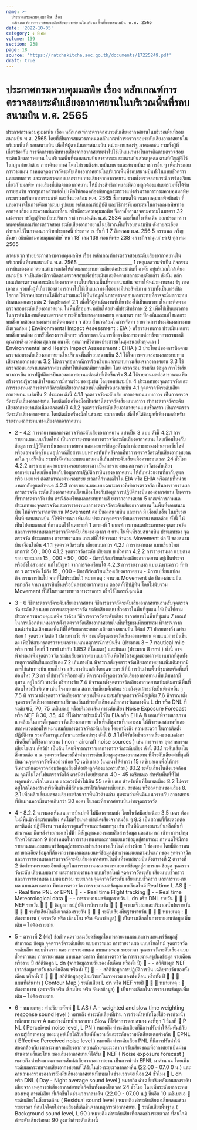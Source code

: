 ```yaml
---
name: >-
  ประกาศกรมควบคุมมลพิษ เรื่อง
  หลักเกณฑ์การตรวจสอบระดับเสียงอากาศยานในบริเวณพื้นที่รอบสนามบิน พ.ศ. 2565
date: '2022-10-05'
category: ง พิเศษ
volume: 139
section: 238
page: 18
source: 'https://ratchakitcha.soc.go.th/documents/17225249.pdf'
draft: true
---
```


# ประกาศกรมควบคุมมลพิษ เรื่อง หลักเกณฑ์การตรวจสอบระดับเสียงอากาศยานในบริเวณพื้นที่รอบสนามบิน พ.ศ. 2565

ประกาศกรมควบคุมมลพิษ เรื่อง หลักเกณฑ์การตรวจสอบระดับเสียงอากาศยานในบริเวณพื้นที่รอบสนามบิน พ.ศ. 2565 โดยที่เป็นการสมควรกาหนดหลักเกณฑ์การตรวจสอบระดับเสียงอากาศยานในบริเวณพื้นที่ รอบสนามบิน เพื่อให้ผู้ดาเนินการสนามบิน หน่วยงานของรัฐ ภาคเอกชน รวมทั้งผู้ที่เกี่ยวข้องกับ การจัดการมลพิษทางเสียงจากอากาศยานนำไปใช้เป็นแนวทางในการติดตามตรวจสอบระดับเสียงอากาศยาน ในบริเวณพื้นที่รอบสนามบินสาธารณะและสนามบินส่วนบุคคล ตามที่บัญญัติไว้ในกฎหมำยว่าด้วย การเดินอากาศ โดยไม่รวมถึงสนามบินทหารและสนามบินราชการอื่น ๆ เพื่อประกอบการวางแผน กาหนดจุดตรวจวัดระดับเสียงอากาศยานในบริเวณพื้นที่รอบสนามบินทั้งในแบบชั่วคราวและแบบถาวร และการตรวจสอบผลกระทบทางเสียงจากอากาศยาน รวมทั้งตรวจสอบกรณีการร้องเรียนเกี่ยวกั บมลพิษ ทางเสียงที่เกิดจากอากาศยาน ให้มีประสิทธิภาพและมีความถูกต้องแม่นยารวมทั้งได้รับการยอมรับ จากทุกภาคส่วนต่อไป เพื่อให้สอดคล้องกับกฎกระทรวงแบ่งส่วนราชการกรมควบคุมมลพิษ กระทรวงทรัพยากรธรรมชาติ และสิ่งแวดล้อม พ.ศ. 2565 ซึ่งกาหนดให้กรมควบคุมมลพิษมีหน้า ที่และอานาจในการพัฒนาระบบ รูปแบบ หลักเกณฑ์ปฏิบัติ และวิธีการที่เหมาะสมในการลดมลพิษทางอากาศ เสียง และความสั่นสะเทือน อธิบดีกรมควบคุมมลพิษ จึงอาศัยอานาจตามความในมาตรา 32 แห่งพระราชบัญญัติระเบียบบริหาร ราชการแผ่นดิน พ.ศ. 2534 และที่แก้ไขเพิ่มเติม ออกประกาศกาหนดหลักเกณฑ์การตรวจสอบ ระดับเสียงอากาศยานในบริเวณพื้นที่รอบสนามบิน ดังรายละเอียดกำหนดไว้ในภาคผนวกท้ายประกาศนี้ ประกาศ ณ วันที่ 1 7 สิงหาคม พ.ศ. 256 5 อรรถพล เจริญชันษา อธิบดีกรมควบคุมมลพิษ ้ หนา 18 ่ เลม 139 ตอนพิเศษ 238 ง ราชกิจจานุเบกษา 6 ตุลาคม 2565

ภาคผนวก ท้ายประกาศกรมควบคุมมลพิษ เรื่อง หลักเกณฑ์การตรวจสอบระดับเสียงอากาศยานในบริเวณพื้นที่รอบสนามบิน พ.ศ. 2565 _______________________ 1 เหตุผลความจำเป็น กิจกรรมการบินของอากาศยานสามารถก่อให้เกิดผลกระทบทางเสียงต่อประชาชนที่ อาศัย อยู่บริเวณใกล้เคียงสนามบิน จำเป็นต้องมีการติดตามตรวจสอบเพื่อประเมินและติดตามผลกระทบดังกล่าว ดังนั้น หลักเกณฑ์การตรวจสอบระดับเสียงอากาศยานในบริเวณพื้นที่รอบสนามบิน จะทาให้หน่วยงานของ รัฐ ภาคเอกชน รวมทั้งผู้ที่เกี่ยวข้องสามารถนาไปใช้เป็นแนวทางได้อย่างมีประสิทธิภาพ รวมทั้งเป็นการเปิดโอกาส ให้ภาคประชาชนได้มีส่วนร่วมและใช้เป็นข้อมูลในการตรวจสอบผลกระทบที่อาจจะมีผลกระทบกับตนเองและชุมชน 2 วัตถุประสงค์ 2.1 เพื่อให้ผู้ดำเนินงานที่เกี่ยวข้องใช้เป็นแนวทางในการติดตามตรวจสอบระดับเสียงอากาศยาน ในพื้นที่รอบสนามบินได้อย่างมีประสิทธิภาพ 2.2 เพื่อใช้เป็นแนวทางในการดำเนินงานติดตามตรวจสอบระดับเสียงของอากาศยาน ตามมาตร การ ป้องกันและแก้ไขผลกระทบสิ่งแวดล้อมและมาตรการติดตามตรว จ สอบ สิ่งแวดล้อมในการจัดทา รายงานการประเมินผลกระทบสิ่งแวดล้อม ( Environmental Impact Assessment : EIA ) หรือรายงานการ ประเมินผลกระทบสิ่งแวดล้อม สาหรับโครงการ กิจการ หรือการดาเนินการที่อาจมีผลกระทบต่อทรัพยากรธรรมชาติ คุณภาพสิ่งแวดล้อม สุขภาพ อนามัย คุณภาพชีวิตของประชาชนในชุมชนอย่างรุนแรง ( Environmental and Health Impact Assessment : EHIA ) 3 ประโยชน์ของการติดตามตรวจสอบระดับเสียงอากาศยานในบริเวณพื้นที่รอบสนามบิน 3.1 ใช้ในการตรวจสอบผลกระทบทางเสียงจากอากาศยาน 3.2 ใช้ตรวจสอบกรณีการร้องเรียนผลกระทบทางเสียงจากอากาศยาน 3.3 ใช้ตรวจสอบและจาแนกอากาศยานที่ทาให้เกิดมลพิษทางเสียง โดย ตรวจสอบ ร่วมกับ ข้อมูล การใช้เส้นทางการบิน การปฏิบัติการบินของอากาศยานแต่ละลำที่เกิดขึ้นจริง 3.4 ใช้รายงานผลต่อสาธารณะเพื่อสร้างความรู้ความเข้าใจและการมีส่วนร่วมของชุมชน โดยรอบสนามบิน 4 ประเภทของจุดตรวจวัดและการรายงานผลการตรวจวัดระดับเสียงอากาศยานในพื้นที่รอบสนามบิน 4.1 จุดตรวจวัดระดับเสียงอากาศยาน แบ่งเป็น 2 ประเภท ดังนี้ 4.1.1 จุดตรวจวัดระดับเสีย งอากาศยานแบบถาวร เป็นการตรวจวัดระดับเสียงอากาศยาน โดยติดตั้งเครื่องมือเป็นสถานีตรวจวัดเสียงแบบถาวร ทำการตรวจวัดระดับเสียงอากาศยานต่อเนื่องตลอดทั้งปี 4.1.2 จุดตรวจวัดระดับเสียงอากาศยานแบบชั่วคราว เป็นการตรวจวัดระดับเสียงอากาศยาน โดยติดตั้งเครื่องมือในช่วงระ ยะเวลาหนึ่ง เพื่อให้ได้ข้อมูลที่เพียงพอสำหรับรายงานผลกระทบทางเสียงจากอากาศยาน

- 2 - 4.2 การรายงานผลการตรวจวัดระดับเสียงอากาศยาน แบ่งเป็น 3 แบบ ดังนี้ 4.2.1 การรายงานผลแบบเรียลไทม์ เป็นการรายงานผลการตรวจวัดระดับเสียงอากาศยาน โดยเชื่อมโยงกับข้อมูลการปฏิบัติการบินของอากาศยาน และเผยแพร่ข้อมูลดังกล่าวต่อสาธารณะผ่านทางเว็บไซต์ หรือแอพพลิเคชั่นบนอุปกรณ์สื่อสารแบบพกพาทันทีหลังจากที่ทาการตรวจวัดระดับเสียงอากาศยานลาใด ๆ เสร็จสิ้น รวมทั้งจัดทำและเผยแพร่แผนที่เส้นเท่าระดับเสียงเมื่อครบรอบเวลา 24 ชั่วโมง 4.2.2 การรายงานผลแบบตามรอบระยะเวลา เป็นการรายงานผลการตรวจวัดระดับเสียง อากาศยานโดยเชื่อมโยงกับข้อมูลการปฏิบัติการบินของอากาศยาน ให้กับหน่วยงานที่กากับดูแล หรือ เผยแพร่ ต่อสาธารณะตามรอบระย ะเวลาที่กำหนดไว้ใน EIA หรือ EHIA หรือตามที่หน่วยงานกากับดูแลกำหนด 4.2.3 การรายงานผลแบบเฉพาะคราวที่ทำการตรวจวัด เป็นการรายงานผลการตรวจวัด ระดับเสียงอากาศยานโดยเชื่อมโยงกับข้อมูลการปฏิบัติการบินของอากาศยาน ในคราวที่ทาการตรวจวัด เช่น กรณีร้องเรียนผลกระทบทางเสี ยงจากอากาศยาน 5 เกณฑ์การกำหนดประเภทของจุดตรวจวัดและการรายงานผลการตรวจวัดระดับเสียงอากาศยาน ในพื้นที่รอบสนามบิน ให้พิจารณาจากจำนวน Movement ต่อ ปีของสนามบิน และหาก มี เงื่อนไขอื่น ในบริเวณพื้นที่ รอบสนามบิน ก็ให้พิจารณา เพิ่มเติม ประเภทจุดตรวจวัดและการรายงานผลด้วย ทั้งนี้ ให้เป็นไปตามเกณฑ์ ที่กาหนดไว้ในตารางที่ 1 ตารางที่ 1 เกณฑ์การกาหนดประเภทของจุดตรวจวัดและการรายงานผลการตรวจวัดระดับเสียงของอากา ศ ยาน ในพื้นที่รอบสนามบิน ประเภทของ จุดตรวจวัด ประเภทของ การรายงานผล เกณฑ์ที่ใช้พิจารณา จำนวน Movement ต่อ ปี ของสนามบิน เงื่อนไขอื่น 4.1.1 จุดตรวจวัดระดับ เสียงแบบถาวร 4.2.1 การรายงานผล แบบเรียลไทม์ มากกว่า 50 , 000 4.1.2 จุดตรวจวัดระดับ เสียงแบ บ ชั่วคราว 4.2.2 การรายงานผล แบบตามรอบ ระยะเวลา 15 , 000 - 50 , 000 - มีกรณีร้องเรียนเรื่องเสียงอากาศยาน อยู่เป็นประจาหรือยังไม่สามารถ แก้ไขปัญหา จากการร้องเรียนได้ 4.2.3 การรายงานผล แบบเฉพาะคราว ที่ทำกา ร ตรวจวัด ไม่ถึง 15 , 000 - มีกรณีร้องเรียนเรื่องเสียงอากาศยาน - มีการเปลี่ยนแปลงกิจกรรมการบินไป จากที่ได้ประเมินไว้ หมายเหตุ : จานวน Movement ต่อ ปีของสนามบิน หมายถึง จานวนการบินขึ้นหรือบินลงของอากาศยาน ตลอดทั้งปีปฏิทิน โดยไม่นับรวม Movement ที่ใช้ในทางการทหาร ทางราชการ หรือใช้ในกรณีฉุกเฉิน

- 3 - 6 วิธีการตรวจวัดระดับเสียงอากาศยาน วิธีการตรวจวัดระดับเสียงอากาศยานสาหรับจุดตรวจวัด ระดับเสียงแบบ ถาวรและจุดตรวจวัด ระดับเสียงแบบ ชั่วคราวในพื้นที่ชุมชน ให้เป็นไปตามประกาศกรมควบคุมมลพิษ ว่าด้วย วิธีการตรวจวัดระดับเสียง อากาศยานในพื้นที่ชุมชน 7 เกณฑ์ในการเลือกตำแหน่งการตั้งจุดตรวจวัดเสียงอากาศยานในพื้นที่ชุมชนที่เหมาะสม พิจารณาจากแหล่งกำเนิดเสียงและพื้นที่ที่ได้รับผลกระทบทางเสียงของสนามบิน ได้แก่ 7.1 ปลายทางวิ่ง อย่างน้อย 1 จุดตรวจวัดต่อ 1 ปลายทางวิ่ง พิจารณาตั้งจุดตรวจวัดเสียงอากาศยาน ตามแนวการบินขึ้นลง เพื่อให้สามารถตรวจพบและจาแนกเหตุการณ์การบินขึ้น (ประมาณ 3 – 7 nautical mile หรือ nmi โดยที่ 1 nmi เท่ากับ 1.852 กิโลเมตร) และบินลง (ประมาณ 8 nmi ) ทั้งนี้ อาจพิจารณาเพิ่มจุดตรวจวัด ระดับเสียงอากาศยานแยกกันเพื่อให้ได้ข้อมูลของอากาศยานมากที่สุดทั้งเหตุการณ์บินขึ้นและบินลง 7.2 เส้นทางบิน พิจารณาตั้งจุดตรวจวัดเสียงอากาศยานเพิ่มเติมหากมีการใช้เส้นทางบิน แยกไปจากเส้นทางบินหลักโดยเฉพาะกรณีที่มีการบินผ่านพื้นที่ชุมชนหรือพื้นที่อ่อนไหว 7.3 กา รใช้ทางวิ่งหรือทางขับ พิจารณาตั้งจุดตรวจวัดเสียงอากาศยานเพิ่มเติมหากมีชุมชน อยู่ใกล้กับทางวิ่ง หรือทางขับ 7.4 พิจารณาตั้งจุดตรวจวัดเสียงอากาศยานเพิ่มเติมกรณีพื้นที่อ่อนไหวเป็นพิเศษ เช่น โรงพยาบาล สถานรับเลี้ยงเด็กอ่อน รวมถึงจุดเฝ้าระวังเป็นพิเศษอื่น ๆ 7.5 พิ จารณาตั้งจุดตรวจวัดเสียงอากาศยานให้เหมาะสมกับจุดตรวจวัดมีอยู่เดิม 7.6 พิจารณาตั้งจุดตรวจวัดเสียงอากาศยานบริเวณเส้นเท่าระดับเสียงเฉลี่ยกลางวันกลางคืน L dn หรือ DNL ที่ระดับ 65, 70, 75 เดซิเบลเอ หรือบริเวณเส้นเท่าระดับเสียง Noise Exposure Forecast หรือ NEF ที่ 30, 35, 40 ที่ได้ทำการประเมินไว้ใน EIA หรือ EHIA 8 เกณฑ์พิจารณาสภาพแวดล้อมในการตั้งจุดตรวจวัดเสียงอากาศยานในพื้นที่ชุมชนที่เหมาะสม ให้พิจารณาสถานที่และสภาพแวดล้อมให้เหมาะสมกับการตรวจวัดระดับเสียง โดยคานึงถึง ความสะดวก ในการติดตั้ง ปฏิบัติงาน รวมทั้งการดูแลรักษาและซ่อมบำรุง ดังนี้ 8 .1 ไม่ได้รับอิทธิพลจากเสียงของแหล่งกาเนิดอื่นที่ไม่ใช่อากาศยาน ( non - aircraft noise sources ) เช่น การจราจร อุตสาหกรรม เสียงไซเรน สัตว์ป่า เป็นต้น โดยพิจารณาจากผลการตรวจวัดระดับเสียง ดังนี้ 8.1.1 ระดับเสียงในสิ่งแวดล้อ ม ณ จุดตรวจวัดควรมีค่าต่ากว่าระดับเสียงสูงสุดของอากาศยาน ที่มีระดับเสียงต่าที่สุดที่บินผ่านจุดตรวจวัดนั้นอย่างน้อย 10 เดซิเบลเอ (แนะนาให้ต่ากว่า 15 เดซิเบลเอ เพื่อให้การวิเคราะห์และตรวจสอบข้อมูลเสียงได้อย่างถูกต้องและครบถ้วน) 8.1.2 ระดับเสียงในสิ่งแวดล้อม ณ จุดที่ไมโครโฟนตรวจวัดได้ ควรมีค่าโดยประมาณ 40 - 45 เดซิเบลเอ สำหรับพื้นที่ที่ไม่พลุกพล่านหรือในชนบท และควรมีค่าไม่เกิน 55 เดซิเบลเอ สำหรับพื้นที่ในเขตเมือง 8.2 ไม่ควรอยู่ใกล้โครงสร้างหรือพื้นผิวที่มีลักษณะทาให้เกิดการเบี่ยงเบน สะท้อน หรือลดทอนของเสียง 8. 2.1 เพื่อหลีกเลี่ยงผลของเสียงสะท้อนจากพื้นผิวด้านล่าง มุมระหว่างพื้นดินแนวราบกับ อากาศยานที่บินผ่านควรมีขนาดเกินกว่า 30 องศา ในขณะที่อากาศยานบินผ่านจุดตรวจวัด

- 4 - 8.2.2 ควรมองเห็นแนวการบินปกติ ไม่มีอาคารบดบัง โดยในรัศมีอย่างน้อย 3.5 เมตร ต้องไม่มีพื้นผิวที่สะท้อนเสียง ต้นไม้หรือแหล่งกำเนิดเสียงจากลมอื่น ๆ 8.3 เป็นสถานที่ที่สะดวกต่อการติดตั้ง ปฏิบัติงาน รวมทั้งการดูแลรักษาและซ่อมบารุง เช่น เป็นที่ดินของสนามบินหรือพื้นที่สาธารณะ มีแหล่งจ่ายกระแสไฟฟ้า มีสัญญาณของระบบสื่อสารข้อมูล และสามารถ เข้าทาการบำรุงรักษาได้สะดวก 9 ข้อกำหนดในการรายงานผลและการเผยแพร่ข้อมูลสู่สาธารณะ กาหนดให้มีการรายงานผลและเผยแพร่ข้อมูลสู่สาธารณะผ่านช่องทางเว็บไซต์ อย่างน้อย 1 ช่องทาง โดยมีข้อกาหนดรายละเอียดข้อมูลที่ต้องรายงานผลและเผยแพร่ข้อมูลสู่สาธารณะแยกตามประเภทของ จุดตรวจวัดและการรายงานผลการตรวจวัดระดับเสียงอากาศยานในพื้นที่รอบสนามบินดังตารางที่ 2 ตารางที่ 2 ข้อกำหนดรายละเอียดข้อมูลในการรายงานผลและการเผยแพร่ข้อมูลสู่สาธารณะ ข้อมูล จุดตรวจวัดระดับ เสียงแบบถาวร และการรายงานผล แบบเรียลไทม์ จุดตรวจวัดระดับ เสียงแบบชั่วคราว และการรายงานผล แบบตามรอบ ระยะเวลา จุดตรวจวัดระดับ เสียงแบบชั่วคราว และการรายงานผล แบบเฉพาะคราว ที่ทาการตรวจวัด การรายงานผลข้อมูลแบบเรียลไทม์ Real time L AS  - - Real time PNL or EPNL  - - Real time Flight tracking  - - Real time Meteorological data  - - การรายงานผลข้อมูลรายวัน L dn หรือ DNL รายวัน    NEF รายวัน    ข้อมูลการปฏิบัติการบินรายวัน    ความเร็วลมและปริมาณน้ำฝนรายวัน    ระดับเสียงในสิ่งแวดล้อมรายวัน    ระดับเสียงพื้นฐานรายวัน    หมายเหตุ :  ต้องรายงาน ( ตรวจวัด หรือ เชื่อมโยง หรือ จัดหาข้อมูล)  เป็นทางเลือกในการรายงานข้อมูลเพิ่มเติม – ไม่ต้องรายงาน

- 5 - ตารางที่ 2 (ต่อ) ข้อกำหนดรายละเอียดข้อมูลในการรายงานผลและการเผยแพร่ข้อมูลสู่สาธารณะ ข้อมูล จุดตรวจวัดระดับเสียง แบบถาวรและ การรายงานผล แบบเรียลไทม์ จุดตรวจวัดระดับเสียง แบบชั่วคราว และ การรายงานผล แบบตามรอบ ระยะเวลา จุดตรวจวัดระดับเสียง แบบชั่วคราวและ การรายงานผล แบบเฉพาะคราว ที่ทาการตรวจวัด การรายงานสรุปผลข้อมูล รายเดือน หรือราย ปี สถิติข้อมูล L dn (จากข้อมูลรายวันของทั้งเดือน หรือทั้ง ปี)  - - สถิติข้อมูล NEF (จากข้อมูลรายวันของทั้งเดือน หรือทั้ง ปี)  - - สถิติข้อมูลการปฏิบัติการบิน เฉลี่ยรายวันของทั้งเดือน หรือทั้ง ปี    สถิติข้อมูลอุตุนิยมวิทยาในภาพรวม ของทั้งเดือน หรือทั้ง ปี    แผนที่เส้นเท่า ( Contour Map ) ระดับเสียง L dn หรือ NEF รายปี    หมายเหตุ :  ต้องรายงาน (ตรวจวัด หรือ เชื่อมโยง หรือ จัดหาข้อมูล)  เป็นทางเลือกในการรายงานข้อมูลเพิ่มเติม – ไม่ต้องรายงาน

- 6 - หมายเหตุ : คำอธิบายศัพท์  L AS ( A - weighted and slow time weighting response sound level ) หมายถึง ค่าระดับเสียงที่ผ่าน การถ่วงน้ำหนักโดยใช้วงจรถ่วงน้ำหนักแบบวงจร A และถ่วงน้ำหนักเวลาแบบ Slow ที่ให้ค่าการตอบสนอง คงที่ทุก 1 วินาที  P NL ( Perceived noise level, L PN ) หมายถึง ค่าระดับเสียงที่มีการปรับค่าให้สัมพันธ์กับความรู้สึกราคาญ ของมนุษย์เมื่อได้รับเสียงที่มีความถี่และระดับความดังเสียงแตกต่างกัน  EPNL ( Effective Perceived noise level ) หมายถึง ค่าระดับเสียง PNL ที่มีการปรับค่าให้สอดคล้องกับ ผลกระทบจากเสียงอากาศยานด้วยระยะเวลากา รรับเสียงขณะที่อากาศยานบินผ่าน ย่านความถี่และโทน ของเสียงอากาศยานที่ได้รับ  NEF ( Noise exposure forecast ) หมายถึง ค่าประมาณการการสัมผัสเสียงจากอากาศยาน เป็นการนำค่า EPNL มาคำนวณ โดยเพิ่มระดับผลกระทบจากเสียงอากาศยานที่ได้รับในช่วงระยะเวลากลางคืน (22.00 - 07.0 0 น.) และคานวนผลรวมของการสัมผัสเสียงอากาศยานทั้งหมดในช่วงเวลาต่อเนื่อง 24 ชั่วโมง  L dn หรือ DNL ( Day - Night average sound level ) หมายถึง ค่าเฉลี่ยเชิงพลังงานของระดับเสียงจาก เหตุการณ์เสียงอากาศยานที่เกิดขึ้นทั้งหมดในเวลา 24 ชั่วโมง โดยเพิ่มระดับผลกระทบของเหตุ การณ์เสียง ที่เกิดขึ้นในช่วงเวลากลางคืน (22.00 - 07.00 น.) ขึ้นอีก 10 เดซิเบลเอ  ระดับเสียงในสิ่งแวดล้อม ( Residual sound level ) หมายถึง ค่าระดับเสียงเฉลี่ยตลอดช่วงระยะเวลา ที่สนใจโดยไม่รวมเสียงที่เกิดขึ้นจากเหตุการณ์อากาศยาน  ระดับเสียงพื้นฐาน ( Background sound level, L 90 ) หมายถึง ค่าระดับเสียงที่ตลอดช่วงระยะเวลา ที่สนใจมีค่าระดับเสียงร้อยละ 90 สูงกว่าค่าระดับเสียงนี้
